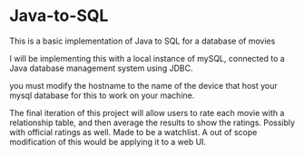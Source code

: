 # Java-to-SQL
This is a basic implementation of Java to SQL for a database of movies

I will be implementing this with a local instance of mySQL, connected to a Java database management system using JDBC.

you must modify the hostname to the name of the device that host your mysql database for this to work on your machine.

The final iteration of this project will allow users to rate each movie with a relationship table, and then average the results to show the ratings. Possibly with official ratings as well.
Made to be a watchlist. A out of scope modification of this would be applying it to a web UI.
